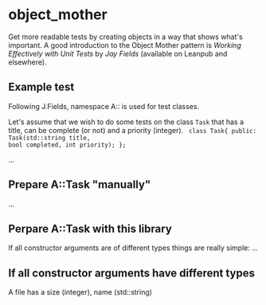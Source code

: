 # object_mother
Get more readable tests by creating objects in a way that shows what's important.
A good introduction to the Object Mother pattern is *Working Effectively with Unit Tests* by *Jay Fields* (available on Leanpub and elsewhere).


## Example test

Following J.Fields, namespace A:: is used for test classes.

Let's assume that we wish to do some tests on the class `Task` that has a title, can be complete (or not) and a priority (integer). 
<code>
class Task{
  public:
    Task(std::string title, bool completed, int priority);
};
</code>

...

## Prepare A::Task "manually"
...

## Perpare A::Task with this library
If all constructor arguments are of different types things are really simple:
...


## If all constructor arguments have different types
A file has a size (integer), name (std::string) 


